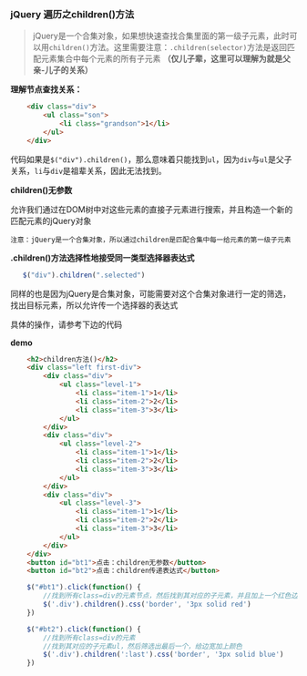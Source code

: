 
### jQuery 遍历之children()方法

> jQuery是一个合集对象，如果想快速查找合集里面的第一级子元素，此时可以用`children()`方法。这里需要注意：`.children(selector)`方法是返回匹配元素集合中每个元素的所有子元素 __（仅儿子辈，这里可以理解为就是父亲-儿子的关系）__

__理解节点查找关系：__

```html
    <div class="div">
        <ul class="son">
            <li class="grandson">1</li>
        </ul>
    </div>
```

代码如果是`$("div").children()`，那么意味着只能找到`ul`，因为`div`与`ul`是父子关系，`li`与`div`是祖辈关系，因此无法找到。

__children()无参数__

允许我们通过在DOM树中对这些元素的直接子元素进行搜索，并且构造一个新的匹配元素的jQuery对象

    注意：jQuery是一个合集对象，所以通过children是匹配合集中每一给元素的第一级子元素

__.children()方法选择性地接受同一类型选择器表达式__

```javaScript
   $("div").children(".selected")
```

同样的也是因为jQuery是合集对象，可能需要对这个合集对象进行一定的筛选，找出目标元素，所以允许传一个选择器的表达式

具体的操作，请参考下边的代码

__demo__

```html
    <h2>children方法()</h2>
    <div class="left first-div">
        <div class="div">
            <ul class="level-1">
                <li class="item-1">1</li>
                <li class="item-2">2</li>
                <li class="item-3">3</li>
            </ul>
        </div>
        <div class="div">
            <ul class="level-2">
                <li class="item-1">1</li>
                <li class="item-2">2</li>
                <li class="item-3">3</li>
            </ul>
        </div>
        <div class="div">
            <ul class="level-3">
                <li class="item-1">1</li>
                <li class="item-2">2</li>
                <li class="item-3">3</li>
            </ul>
        </div>
    </div>
    <button id="bt1">点击：children无参数</button>
    <button id="bt2">点击：children传递表达式</button>
```

```javaScript
    $("#bt1").click(function() {
        //找到所有class=div的元素节点，然后找到其对应的子元素，并且加上一个红色边框
        $('.div').children().css('border', '3px solid red')
    })

    $("#bt2").click(function() {
        //找到所有class=div的元素
        //找到其对应的子元素ul，然后筛选出最后一个，给边宽加上颜色
        $('.div').children(':last').css('border', '3px solid blue')
    })
```